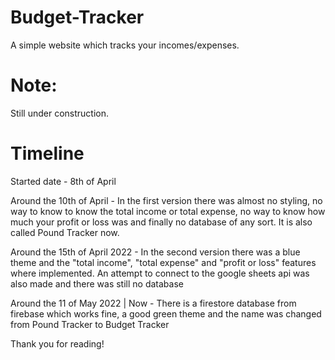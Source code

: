 # Budget-Tracker

A simple website which tracks your incomes/expenses.

# Note:

Still under construction.

# Timeline

Started date - 8th of April

Around the 10th of April - In the first version there was almost no styling, no way to know to know the total income or total expense, no way to know how much your profit or loss was and finally no database of any sort. It is also called Pound Tracker now.

Around the 15th of April 2022 - In the second version there was a blue theme and the "total income", "total expense" and "profit or loss" features where implemented. An attempt to connect to the google sheets api was also made and there was still no database

Around the 11 of May 2022 | Now - There is a firestore database from firebase which works fine, a good green theme and the name was changed from Pound Tracker to Budget Tracker

Thank you for reading!
